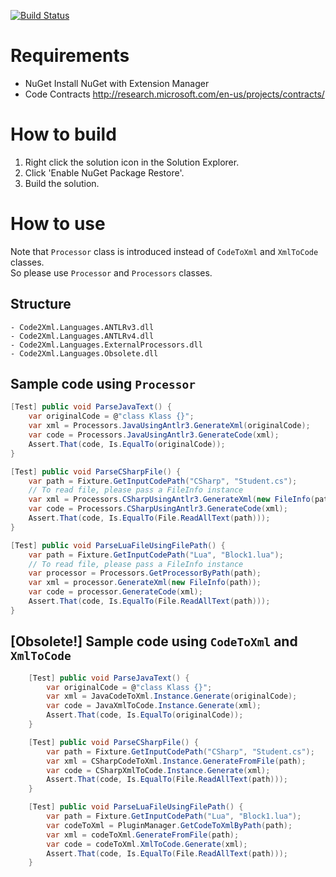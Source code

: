[![Build Status](https://secure.travis-ci.org/exKAZUu/Code2Xml.png?branch=master)](http://travis-ci.org/exKAZUu/Code2Xml)

# Requirements
* NuGet
Install NuGet with Extension Manager
* Code Contracts
http://research.microsoft.com/en-us/projects/contracts/

# How to build
1. Right click the solution icon in the Solution Explorer.
2. Click 'Enable NuGet Package Restore'.
3. Build the solution.

# How to use
Note that ```Processor``` class is introduced instead of ```CodeToXml``` and ```XmlToCode``` classes.  
So please use ```Processor``` and ```Processors``` classes.

## Structure
	- Code2Xml.Languages.ANTLRv3.dll
	- Code2Xml.Languages.ANTLRv4.dll
	- Code2Xml.Languages.ExternalProcessors.dll
	- Code2Xml.Languages.Obsolete.dll


## Sample code using ```Processor```
```C#
[Test] public void ParseJavaText() {
	var originalCode = @"class Klass {}";
	var xml = Processors.JavaUsingAntlr3.GenerateXml(originalCode);
	var code = Processors.JavaUsingAntlr3.GenerateCode(xml);
	Assert.That(code, Is.EqualTo(originalCode));
}

[Test] public void ParseCSharpFile() {
	var path = Fixture.GetInputCodePath("CSharp", "Student.cs");
	// To read file, please pass a FileInfo instance
	var xml = Processors.CSharpUsingAntlr3.GenerateXml(new FileInfo(path));
	var code = Processors.CSharpUsingAntlr3.GenerateCode(xml);
	Assert.That(code, Is.EqualTo(File.ReadAllText(path)));
}

[Test] public void ParseLuaFileUsingFilePath() {
	var path = Fixture.GetInputCodePath("Lua", "Block1.lua");
	// To read file, please pass a FileInfo instance
	var processor = Processors.GetProcessorByPath(path);
	var xml = processor.GenerateXml(new FileInfo(path));
	var code = processor.GenerateCode(xml);
	Assert.That(code, Is.EqualTo(File.ReadAllText(path)));
}
```

## [Obsolete!] Sample code using ```CodeToXml``` and ```XmlToCode```
```C#
	[Test] public void ParseJavaText() {
		var originalCode = @"class Klass {}";
		var xml = JavaCodeToXml.Instance.Generate(originalCode);
		var code = JavaXmlToCode.Instance.Generate(xml);
		Assert.That(code, Is.EqualTo(originalCode));
	}

	[Test] public void ParseCSharpFile() {
		var path = Fixture.GetInputCodePath("CSharp", "Student.cs");
		var xml = CSharpCodeToXml.Instance.GenerateFromFile(path);
		var code = CSharpXmlToCode.Instance.Generate(xml);
		Assert.That(code, Is.EqualTo(File.ReadAllText(path)));
	}

	[Test] public void ParseLuaFileUsingFilePath() {
		var path = Fixture.GetInputCodePath("Lua", "Block1.lua");
		var codeToXml = PluginManager.GetCodeToXmlByPath(path);
		var xml = codeToXml.GenerateFromFile(path);
		var code = codeToXml.XmlToCode.Generate(xml);
		Assert.That(code, Is.EqualTo(File.ReadAllText(path)));
	}
```

